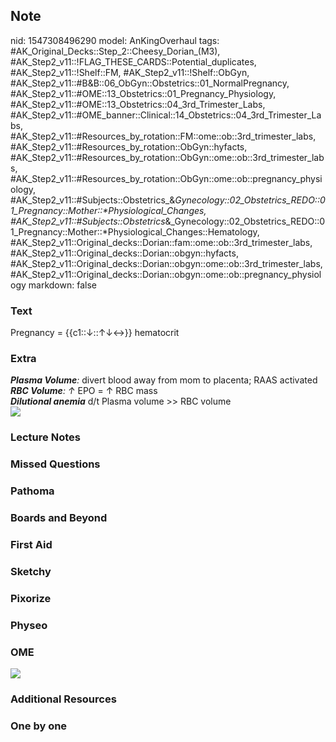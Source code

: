 ## Note
nid: 1547308496290
model: AnKingOverhaul
tags: #AK_Original_Decks::Step_2::Cheesy_Dorian_(M3), #AK_Step2_v11::!FLAG_THESE_CARDS::Potential_duplicates, #AK_Step2_v11::!Shelf::FM, #AK_Step2_v11::!Shelf::ObGyn, #AK_Step2_v11::#B&B::06_ObGyn::Obstetrics::01_NormalPregnancy, #AK_Step2_v11::#OME::13_Obstetrics::01_Pregnancy_Physiology, #AK_Step2_v11::#OME::13_Obstetrics::04_3rd_Trimester_Labs, #AK_Step2_v11::#OME_banner::Clinical::14_Obstetrics::04_3rd_Trimester_Labs, #AK_Step2_v11::#Resources_by_rotation::FM::ome::ob::3rd_trimester_labs, #AK_Step2_v11::#Resources_by_rotation::ObGyn::hyfacts, #AK_Step2_v11::#Resources_by_rotation::ObGyn::ome::ob::3rd_trimester_labs, #AK_Step2_v11::#Resources_by_rotation::ObGyn::ome::ob::pregnancy_physiology, #AK_Step2_v11::#Subjects::Obstetrics_&_Gynecology::02_Obstetrics_REDO::01_Pregnancy::Mother::*Physiological_Changes, #AK_Step2_v11::#Subjects::Obstetrics_&_Gynecology::02_Obstetrics_REDO::01_Pregnancy::Mother::*Physiological_Changes::Hematology, #AK_Step2_v11::Original_decks::Dorian::fam::ome::ob::3rd_trimester_labs, #AK_Step2_v11::Original_decks::Dorian::obgyn::hyfacts, #AK_Step2_v11::Original_decks::Dorian::obgyn::ome::ob::3rd_trimester_labs, #AK_Step2_v11::Original_decks::Dorian::obgyn::ome::ob::pregnancy_physiology
markdown: false

### Text
Pregnancy = {{c1::↓::↑↓↔}} hematocrit

### Extra
<div>
  <div>
    <i><b>Plasma Volume</b>:</i> divert blood away from mom to
    placenta; RAAS activated
  </div>
  <div>
    <i><b>RBC Volume</b>:</i> <i>↑</i> EPO = ↑ RBC mass
  </div>
</div>
<div>
  <i><b>Dilutional anemia</b></i> d/t Plasma volume >> RBC
  volume
</div>
<div><img src="paste-112133006163969.jpg"></div>

### Lecture Notes


### Missed Questions


### Pathoma


### Boards and Beyond


### First Aid


### Sketchy


### Pixorize


### Physeo


### OME
<div class="ome-widget">
  <a href=
  "https://onlinemeded.org/spa/obstetrics/3rd-trimester-labs/acquire?ref=anki">
  <img src="_OME_AnkiFlashcards_Lesson_5.png"></a>
</div>

### Additional Resources


### One by one

